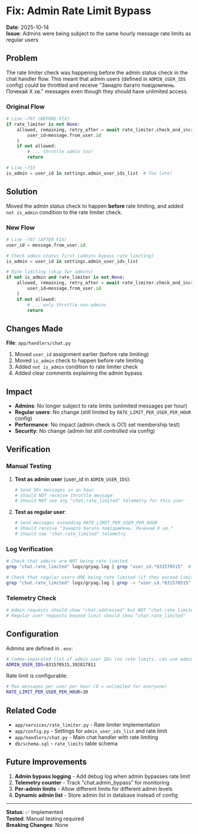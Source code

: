 # Fix: Admin Rate Limit Bypass

**Date**: 2025-10-14  
**Issue**: Admins were being subject to the same hourly message rate limits as regular users

## Problem

The rate limiter check was happening before the admin status check in the chat handler flow. This meant that admin users (defined in `ADMIN_USER_IDS` config) could be throttled and receive "Занадто багато повідомлень. Почекай X хв." messages even though they should have unlimited access.

### Original Flow

```python
# Line ~707 (BEFORE FIX)
if rate_limiter is not None:
    allowed, remaining, retry_after = await rate_limiter.check_and_increment(
        user_id=message.from_user.id
    )
    if not allowed:
        # ... throttle admin too!
        return

# Line ~733
is_admin = user_id in settings.admin_user_ids_list  # Too late!
```

## Solution

Moved the admin status check to happen **before** rate limiting, and added `not is_admin` condition to the rate limiter check.

### New Flow

```python
# Line ~707 (AFTER FIX)
user_id = message.from_user.id

# Check admin status first (admins bypass rate limiting)
is_admin = user_id in settings.admin_user_ids_list

# Rate limiting (skip for admins)
if not is_admin and rate_limiter is not None:
    allowed, remaining, retry_after = await rate_limiter.check_and_increment(
        user_id=message.from_user.id
    )
    if not allowed:
        # ... only throttle non-admins
        return
```

## Changes Made

**File**: `app/handlers/chat.py`

1. Moved `user_id` assignment earlier (before rate limiting)
2. Moved `is_admin` check to happen before rate limiting
3. Added `not is_admin` condition to rate limiter check
4. Added clear comments explaining the admin bypass

## Impact

- **Admins**: No longer subject to rate limits (unlimited messages per hour)
- **Regular users**: No change (still limited by `RATE_LIMIT_PER_USER_PER_HOUR` config)
- **Performance**: No impact (admin check is O(1) set membership test)
- **Security**: No change (admin list still controlled via config)

## Verification

### Manual Testing

1. **Test as admin user** (user_id in `ADMIN_USER_IDS`):
   ```bash
   # Send 50+ messages in an hour
   # Should NOT receive throttle message
   # Should NOT see any "chat.rate_limited" telemetry for this user
   ```

2. **Test as regular user**:
   ```bash
   # Send messages exceeding RATE_LIMIT_PER_USER_PER_HOUR
   # Should receive "Занадто багато повідомлень. Почекай X хв."
   # Should see "chat.rate_limited" telemetry
   ```

### Log Verification

```bash
# Check that admins are NOT being rate limited
grep "chat.rate_limited" logs/gryag.log | grep "user_id.*831570515"  # Should be empty for admin

# Check that regular users ARE being rate limited (if they exceed limit)
grep "chat.rate_limited" logs/gryag.log | grep -v "user_id.*831570515"  # Should show throttled users
```

### Telemetry Check

```bash
# Admin requests should show "chat.addressed" but NOT "chat.rate_limited"
# Regular user requests beyond limit should show "chat.rate_limited"
```

## Configuration

Admins are defined in `.env`:

```bash
# Comma-separated list of admin user IDs (no rate limits, can use admin commands)
ADMIN_USER_IDS=831570515,392817811
```

Rate limit is configurable:

```bash
# Max messages per user per hour (0 = unlimited for everyone)
RATE_LIMIT_PER_USER_PER_HOUR=30
```

## Related Code

- `app/services/rate_limiter.py` - Rate limiter implementation
- `app/config.py` - Settings for `admin_user_ids_list` and rate limit
- `app/handlers/chat.py` - Main chat handler with rate limiting
- `db/schema.sql` - `rate_limits` table schema

## Future Improvements

1. **Admin bypass logging** - Add debug log when admin bypasses rate limit
2. **Telemetry counter** - Track "chat.admin_bypass" for monitoring
3. **Per-admin limits** - Allow different limits for different admin levels
4. **Dynamic admin list** - Store admin list in database instead of config

---

**Status**: ✅ Implemented  
**Tested**: Manual testing required  
**Breaking Changes**: None
